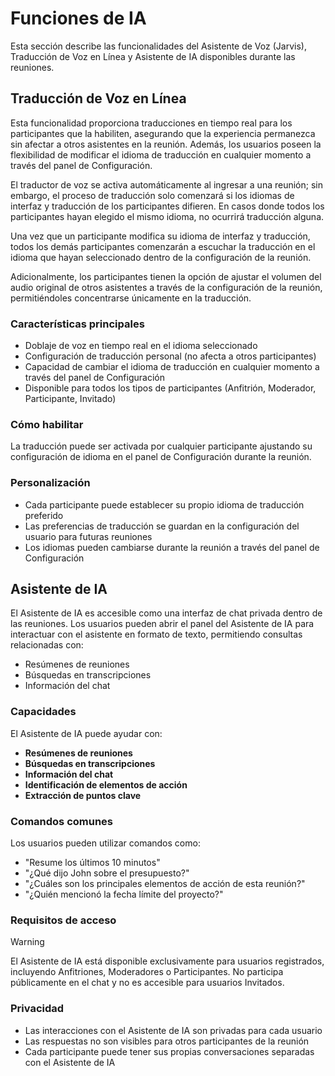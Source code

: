 # Funciones de IA

Esta sección describe las funcionalidades del Asistente de Voz (Jarvis), Traducción de Voz en Línea y Asistente de IA disponibles durante las reuniones.

## Traducción de Voz en Línea

Esta funcionalidad proporciona traducciones en tiempo real para los participantes que la habiliten, asegurando que la experiencia permanezca sin afectar a otros asistentes en la reunión. Además, los usuarios poseen la flexibilidad de modificar el idioma de traducción en cualquier momento a través del panel de Configuración.

El traductor de voz se activa automáticamente al ingresar a una reunión; sin embargo, el proceso de traducción solo comenzará si los idiomas de interfaz y traducción de los participantes difieren. En casos donde todos los participantes hayan elegido el mismo idioma, no ocurrirá traducción alguna.

Una vez que un participante modifica su idioma de interfaz y traducción, todos los demás participantes comenzarán a escuchar la traducción en el idioma que hayan seleccionado dentro de la configuración de la reunión.

Adicionalmente, los participantes tienen la opción de ajustar el volumen del audio original de otros asistentes a través de la configuración de la reunión, permitiéndoles concentrarse únicamente en la traducción.

### Características principales

- Doblaje de voz en tiempo real en el idioma seleccionado
- Configuración de traducción personal (no afecta a otros participantes)
- Capacidad de cambiar el idioma de traducción en cualquier momento a través del panel de Configuración
- Disponible para todos los tipos de participantes (Anfitrión, Moderador, Participante, Invitado)

### Cómo habilitar

La traducción puede ser activada por cualquier participante ajustando su configuración de idioma en el panel de Configuración durante la reunión.

### Personalización

- Cada participante puede establecer su propio idioma de traducción preferido
- Las preferencias de traducción se guardan en la configuración del usuario para futuras reuniones
- Los idiomas pueden cambiarse durante la reunión a través del panel de Configuración

## Asistente de IA

El Asistente de IA es accesible como una interfaz de chat privada dentro de las reuniones. Los usuarios pueden abrir el panel del Asistente de IA para interactuar con el asistente en formato de texto, permitiendo consultas relacionadas con:

- Resúmenes de reuniones
- Búsquedas en transcripciones
- Información del chat

### Capacidades

El Asistente de IA puede ayudar con:

- **Resúmenes de reuniones**
- **Búsquedas en transcripciones**
- **Información del chat**
- **Identificación de elementos de acción**
- **Extracción de puntos clave**

### Comandos comunes

Los usuarios pueden utilizar comandos como:

- "Resume los últimos 10 minutos"
- "¿Qué dijo John sobre el presupuesto?"
- "¿Cuáles son los principales elementos de acción de esta reunión?"
- "¿Quién mencionó la fecha límite del proyecto?"

### Requisitos de acceso

> [!WARNING]
> El Asistente de IA está disponible exclusivamente para usuarios registrados, incluyendo Anfitriones, Moderadores o Participantes. No participa públicamente en el chat y no es accesible para usuarios Invitados.

### Privacidad

- Las interacciones con el Asistente de IA son privadas para cada usuario
- Las respuestas no son visibles para otros participantes de la reunión
- Cada participante puede tener sus propias conversaciones separadas con el Asistente de IA